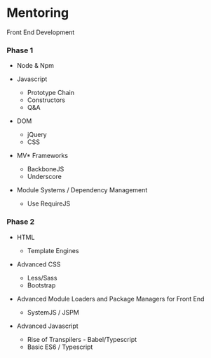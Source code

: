 # Mentoring

Front End Development

### Phase 1

* Node & Npm
* Javascript
	* Prototype Chain
	* Constructors
	* Q&A
* DOM
	* jQuery
	* CSS

* MV* Frameworks
	* BackboneJS
	* Underscore

* Module Systems / Dependency Management
	* Use RequireJS

### Phase 2

* HTML
	* Template Engines

* Advanced CSS
	* Less/Sass
	* Bootstrap

* Advanced Module Loaders and Package Managers for Front End
	* SystemJS / JSPM

* Advanced Javascript
	* Rise of Transpilers - Babel/Typescript
	* Basic ES6 / Typescript

